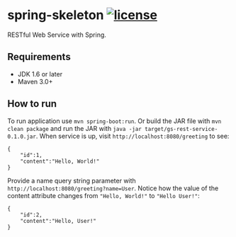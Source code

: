 # spring-skeleton [![license](https://img.shields.io/github/license/mashape/apistatus.svg?maxAge=2592000)](LICENSE)

RESTful Web Service with Spring.

## Requirements

- JDK 1.6 or later
- Maven 3.0+

## How to run

To run application use `mvn spring-boot:run`. Or build the JAR file with `mvn 
clean package` and run the JAR with `java -jar target/gs-rest-service-0.1.0.jar`. 
When service is up, visit  `http://localhost:8080/greeting` to see: 

    {
        "id":1,
        "content":"Hello, World!"
    }

Provide a name query string parameter with `http://localhost:8080/greeting?name=User`. 
Notice how the value of the content attribute changes from `"Hello, World!"` to 
`"Hello User!"`:

    {
        "id":2,
        "content":"Hello, User!"
    }
